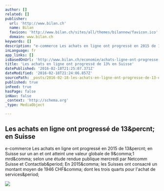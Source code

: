 ```yaml
---
author: []
related: []
publisher:
  url: 'http://www.bilan.ch'
  name: Bilan
  favicon: 'http://www.bilan.ch/sites/all/themes/bilannew/favicon.ico'
  domain: www.bilan.ch
keywords: []
description: "e-commerce Les achats en ligne ont progressé en 2015 de 13% en Suisse sur un an et ont atteint une valeur globale de 9,1 mrd, selon une étude rendue publique mercredi par Netcomm Suisse et Contactlab. En 2015, les Suisses ont consacré un montant moyen de 1946 CHF, dont les trois quarts pour l'achat de services."
inLanguage: fr
app_links: []
isBasedOnUrl: 'http://www.bilan.ch/economie/achats-ligne-ont-progresse-de-13-suisse'
title: 'Les achats en ligne ont progressé de 13% en Suisse'
datePublished: '2016-02-18T21:25:07.371Z'
dateModified: '2016-02-18T21:24:06.857Z'
sourcePath: _posts/2016-02-18-les-achats-en-ligne-ont-progresse-de-13-en-suisse.md
published: true
inFeed: true
hasPage: false
inNav: false
_context: 'http://schema.org'
_type: MediaObject

---
```

<article style=""><h1>Les achats en ligne ont progressé de 13&amp;percnt; en Suisse</h1><p>e-commerce Les achats en ligne ont progressé en 2015 de 13&amp;percnt; en Suisse sur un an et ont atteint une valeur globale de 9&amp;comma;1 mrd&amp;comma; selon une étude rendue publique mercredi par Netcomm Suisse et Contactlab&amp;period; En 2015&amp;comma; les Suisses ont consacré un montant moyen de 1946 CHF&amp;comma; dont les trois quarts pour l'achat de services&amp;period;</p><img src="http://www.bilan.ch/sites/default/files/story/e-commerce_achats-en-ligne.jpg" /></article>